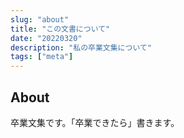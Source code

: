 ```yaml
---
slug: "about"
title: "この文書について"
date: "20220320"
description: "私の卒業文集について"
tags: ["meta"]
---
```


## About

卒業文集です。「卒業できたら」書きます。
